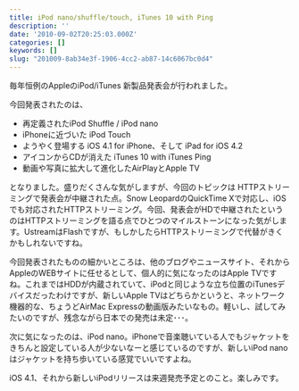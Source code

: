 ```yaml
---
title: iPod nano/shuffle/touch, iTunes 10 with Ping
description: ''
date: '2010-09-02T20:25:03.000Z'
categories: []
keywords: []
slug: "201009-8ab34e3f-1906-4cc2-ab87-14c6067bc0d4"
---
```

毎年恒例のAppleのiPod/iTunes 新製品発表会が行われました。

今回発表されたのは、

*   再定義されたiPod Shuffle / iPod nano
*   iPhoneに近づいた iPod Touch
*   ようやく登場する iOS 4.1 for iPhone、そして iPad for iOS 4.2
*   アイコンからCDが消えた iTunes 10 with iTunes Ping
*   動画や写真に拡大して進化したAirPlayとApple TV

となりました。盛りだくさんな気がしますが、今回のトピックは HTTPストリーミングで発表会が中継された点。Snow LeopardのQuickTime Xで対応し、iOSでも対応されたHTTPストリーミング。今回、発表会がHDで中継されたというのはHTTPストリーミングを語る点でひとつのマイルストーンになった気がします。UstreamはFlashですが、もしかしたらHTTPストリーミングで代替がきくかもしれないですね。

今回発表されたものの細かいところは、他のブログやニュースサイト、それからAppleのWEBサイトに任せるとして、個人的に気になったのはApple TVですね。これまではHDDが内蔵されていて、iPodと同じような立ち位置のiTunesデバイスだったわけですが、新しいApple TVはどちらかというと、ネットワーク機器的な、ちょうどAirMac Expressの動画版みたいなもの。軽いし、試してみたいのですが、残念ながら日本での発売は未定･･･。

次に気になったのは、iPod nano。iPhoneで音楽聴いている人でもジャケットをきちんと設定している人が少ないなーと感じているのですが、新しいiPod nanoはジャケットを持ち歩いている感覚でいいですよね。

iOS 4.1、それから新しいiPodリリースは来週発売予定とのこと。楽しみです。